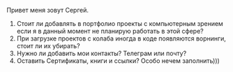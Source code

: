 Привет меня зовут Сергей.
1.	Стоит ли добавлять в портфолио  проекты с компьютерным зрением если я в данный момент не планирую работать в этой сфере?
2.	При загрузке проектов с колаба иногда в коде появляются  ворнинги, стоит ли их убирать?
3.	Нужно ли добавить мои контакты? Телеграм или почту?
4.	Оставить Сертификаты, книги и ссылки? Особо нечем заполнить)))
